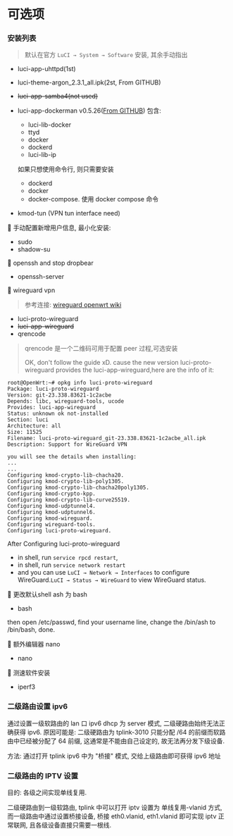 # 可选项

### 安装列表
> 默认在官方 `LuCI → System → Software` 安装, 其余手动指出
- luci-app-uhttpd(1st)
- luci-theme-argon_2.3.1_all.ipk(2st, From GITHUB)
- ~~luci-app-samba4(not used)~~
- luci-app-dockerman v0.5.26([From GITHUB](https://github.com/lisaac/luci-app-dockerman)) 包含:
  - luci-lib-docker
  - ttyd
  - docker
  - dockerd
  - luci-lib-ip

  如果只想使用命令行, 则只需要安装
  - dockerd
  - docker
  - docker-compose. 使用 docker compose 命令
- kmod-tun (VPN tun interface need)

:bell: 手动配置新增用户信息, 最小化安装:
- sudo
- shadow-su

:bell: openssh and stop dropbear
- openssh-server

:bell: wireguard vpn
> 参考连接: [wireguard openwrt wiki](https://openwrt.org/docs/guide-user/services/vpn/wireguard/start)
-  luci-proto-wireguard
-  ~~luci-app-wireguard~~
-  qrencode
> qrencode 是一个二维码可用于配置 peer 过程,可选安装
> 
> OK, don't follow the guide xD. cause the new version luci-proto-wireguard provides the luci-app-wireguard,here are the info of it:
```
root@OpenWrt:~# opkg info luci-proto-wireguard
Package: luci-proto-wireguard
Version: git-23.338.83621-1c2acbe
Depends: libc, wireguard-tools, ucode
Provides: luci-app-wireguard
Status: unknown ok not-installed
Section: luci
Architecture: all
Size: 11525
Filename: luci-proto-wireguard_git-23.338.83621-1c2acbe_all.ipk
Description: Support for WireGuard VPN

you will see the details when installing:
...
...
Configuring kmod-crypto-lib-chacha20.
Configuring kmod-crypto-lib-poly1305.
Configuring kmod-crypto-lib-chacha20poly1305.
Configuring kmod-crypto-kpp.
Configuring kmod-crypto-lib-curve25519.
Configuring kmod-udptunnel4.
Configuring kmod-udptunnel6.
Configuring kmod-wireguard.
Configuring wireguard-tools.
Configuring luci-proto-wireguard.
```

After Configuring luci-proto-wireguard
- in shell, run `service rpcd restart`,
- in shell, run `service network restart`
- and you can use `LuCI → Network → Interfaces` to configure WireGuard.`LuCI → Status → WireGuard`
to view WireGuard status.

:bell: 更改默认shell ash 为 bash
- bash

then open /etc/passwd, find your username line, change the /bin/ash to /bin/bash, done.

:bell: 额外编辑器 nano
- nano

:bell: 测速软件安装
- iperf3
### 二级路由设置 ipv6
通过设置一级软路由的 lan 口 ipv6 dhcp 为 server 模式, 二级硬路由始终无法正确获得 ipv6.
原因可能是: 二级硬路由为 tplink-3010 只能分配 /64 的前缀而软路由中已经被分配了 64 前缀, 这通常是不能由自己设定的, 故无法再分发下级设备.

方法: 通过打开 tplink ipv6 中为 "桥接" 模式, 交给上级路由即可获得 ipv6 地址

### 二级路由的 IPTV 设置
目的: 各级之间实现单线复用.

二级硬路由到一级软路由, tplink 中可以打开 iptv 设置为 单线复用-vlanid 方式, 而一级路由中通过设置桥接设备, 桥接 eth0.vlanid, eth1.vlanid 即可实现 iptv 正常联网, 且各级设备直接只需要一根线.